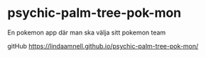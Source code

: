 # psychic-palm-tree-pok-mon

En pokemon app där man ska välja sitt pokemon team

gitHub https://lindaamnell.github.io/psychic-palm-tree-pok-mon/
